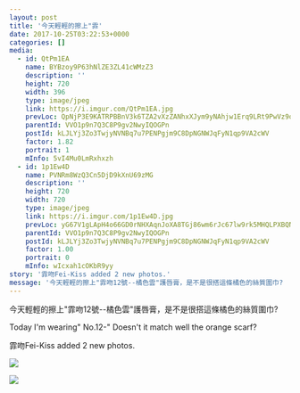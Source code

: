 ```yaml
---
layout: post
title: '今天輕輕的擦上"霏' 
date: 2017-10-25T03:22:53+0000 
categories: [] 
media:
  - id: QtPm1EA
    name: BYBzoy9P63hNlZE3ZL41cWMzZ3
    description: ''   
    height: 720
    width: 396
    type: image/jpeg
    link: https://i.imgur.com/QtPm1EA.jpg
    prevLoc: QpNjP3E9KATRPBBnV3k6TZA2vXzZANhxXJym9yNAhjw1Erq9LRt9PwVz9o97szyEO7X9YKF7VRowQEZPSrjVlkX4jBU6RvojLgWRsWxzp2XkO8TqVkBqj583cNmDm70q8XIp146x70rEIYq1BzOg7MTp44mpkD2nt6pYjgnnzZfE19RnYKKZcDwOWRDKZgtx8mmXk1BgHpBJW7qgOlFgL9QBM2MWiDqRz3PjvEUnznzMw3rOuKjPp79PBlixk8mVyo1m
    parentId: VVO1p9n7Q3C8P9gv2NwyIQOGPn
    postId: kLJLYj3Zo3TwjyNVNBq7u7PENPgjm9C8DpNGNWJqFyN1qp9VA2cWV
    factor: 1.82
    portrait: 1
    mInfo: 5vI4Mu0LmRxhxzh
  - id: 1p1Ew4D
    name: PVNRm8WzQ3Cn5DjD9kXnU69zMG
    description: ''   
    height: 720
    width: 720
    type: image/jpeg
    link: https://i.imgur.com/1p1Ew4D.jpg
    prevLoc: yG67V1gLApH4o66GD0rNHXAqnJoXA8TGj86wm6rJc67lw9rk5MHQLPXBQNQ3uz1lOM7JqmF5QGPXjO2qSYpKE5Zv3ysEA5GnGj9KU32kEGxDLksMgnvMmVNlUDqVo1K3pxH7MxEV9zYKUKQ3GpnpEwSpL9j81D1rIWvAgVrr0NtvW18jg006Fp6Y1BpmxmuW2pKK6GqYIr0VVVglXgCXxP04vr8JhLYnzljvQ5TmnEYBN9G2FM672qB7xlSGYEEN1J3O
    parentId: VVO1p9n7Q3C8P9gv2NwyIQOGPn
    postId: kLJLYj3Zo3TwjyNVNBq7u7PENPgjm9C8DpNGNWJqFyN1qp9VA2cWV
    factor: 1.00
    portrait: 0
    mInfo: wIcxah1cOKbR9yy
story: '霏吻Fei-Kiss added 2 new photos.'  
message: '今天輕輕的擦上"霏吻12號--橘色雲"護唇膏，是不是很搭這條橘色的絲質圍巾?    Today I'm wearing" No.12-"..'  
---
```


今天輕輕的擦上"霏吻12號--橘色雲"護唇膏，是不是很搭這條橘色的絲質圍巾?  
  
Today I'm wearing" No.12-" Doesn't it match well the orange scarf?
 
 
[//]: #story:
霏吻Fei-Kiss added 2 new photos.


[//]: #media:  
<a href="https://i.imgur.com/QtPm1EA.jpg"><img class="postImage" src="https://i.imgur.com/QtPm1EAh.jpg" />  
</a>    

<a href="https://i.imgur.com/1p1Ew4D.jpg"><img class="postImage" src="https://i.imgur.com/1p1Ew4Dh.jpg" />  
</a>   
